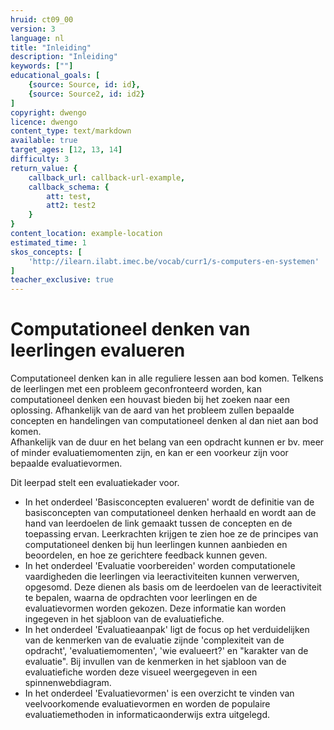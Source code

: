 ```yaml
---
hruid: ct09_00
version: 3
language: nl
title: "Inleiding"
description: "Inleiding"
keywords: [""]
educational_goals: [
    {source: Source, id: id}, 
    {source: Source2, id: id2}
]
copyright: dwengo
licence: dwengo
content_type: text/markdown
available: true
target_ages: [12, 13, 14]
difficulty: 3
return_value: {
    callback_url: callback-url-example,
    callback_schema: {
        att: test,
        att2: test2
    }
}
content_location: example-location
estimated_time: 1
skos_concepts: [
    'http://ilearn.ilabt.imec.be/vocab/curr1/s-computers-en-systemen'
]
teacher_exclusive: true
---
```


# Computationeel denken van leerlingen evalueren

Computationeel denken kan in alle reguliere lessen aan bod komen. Telkens de leerlingen met een probleem geconfronteerd worden, kan computationeel denken een houvast bieden bij het zoeken naar een oplossing. Afhankelijk van de aard van het probleem zullen bepaalde concepten en handelingen van computationeel denken al dan niet aan bod komen.<br>
Afhankelijk van de duur en het belang van een opdracht kunnen er bv. meer of minder evaluatiemomenten zijn, en kan er een voorkeur zijn voor bepaalde evaluatievormen. 

Dit leerpad stelt een evaluatiekader voor.

* In het onderdeel 'Basisconcepten evalueren' wordt de definitie van de basisconcepten van computationeel denken herhaald en wordt aan de hand van leerdoelen de link gemaakt tussen de concepten en de toepassing ervan. Leerkrachten krijgen te zien hoe ze de principes van computationeel denken bij hun leerlingen kunnen aanbieden en beoordelen, en hoe ze gerichtere feedback kunnen geven.
* In het onderdeel 'Evaluatie voorbereiden' worden computationele vaardigheden die leerlingen via leeractiviteiten kunnen verwerven, opgesomd. Deze dienen als basis om de leerdoelen van de leeractiviteit te bepalen, waarna de opdrachten voor leerlingen en de evaluatievormen worden gekozen. Deze informatie kan worden ingegeven in het sjabloon van de evaluatiefiche.
* In het onderdeel 'Evaluatieaanpak' ligt de focus op het verduidelijken van de kenmerken van de evaluatie zijnde 'complexiteit van de opdracht', 'evaluatiemomenten', 'wie evalueert?' en "karakter van de evaluatie". Bij invullen van de kenmerken in het sjabloon van de evaluatiefiche worden deze visueel weergegeven in een spinnenwebdiagram.
* In het onderdeel 'Evaluatievormen' is een overzicht te vinden van veelvoorkomende evaluatievormen en worden de populaire evaluatiemethoden in informaticaonderwijs extra uitgelegd.

